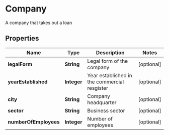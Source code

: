

# Company

A company that takes out a loan

## Properties

| Name | Type | Description | Notes |
|------------ | ------------- | ------------- | -------------|
|**legalForm** | **String** | Legal form of the company |  [optional] |
|**yearEstablished** | **Integer** | Year established in the commercial resgister |  [optional] |
|**city** | **String** | Company headquarter |  [optional] |
|**sector** | **String** | Business sector |  [optional] |
|**numberOfEmployees** | **Integer** | Number of employees |  [optional] |



